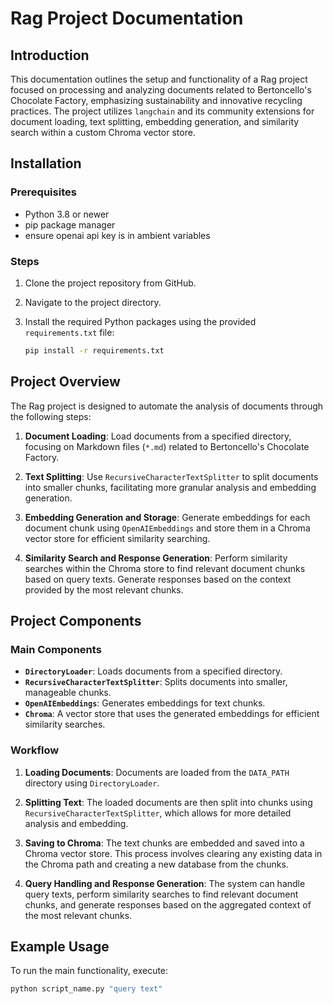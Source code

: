 
# Rag Project Documentation

## Introduction

This documentation outlines the setup and functionality of a Rag project focused on processing and analyzing documents related to Bertoncello's Chocolate Factory, emphasizing sustainability and innovative recycling practices. The project utilizes `langchain` and its community extensions for document loading, text splitting, embedding generation, and similarity search within a custom Chroma vector store.

## Installation

### Prerequisites

- Python 3.8 or newer
- pip package manager
- ensure openai api key is in ambient variables

### Steps

1. Clone the project repository from GitHub.
2. Navigate to the project directory.
3. Install the required Python packages using the provided `requirements.txt` file:

    ```bash
    pip install -r requirements.txt
    ```

## Project Overview

The Rag project is designed to automate the analysis of documents through the following steps:

1. **Document Loading**: Load documents from a specified directory, focusing on Markdown files (`*.md`) related to Bertoncello's Chocolate Factory.

2. **Text Splitting**: Use `RecursiveCharacterTextSplitter` to split documents into smaller chunks, facilitating more granular analysis and embedding generation.

3. **Embedding Generation and Storage**: Generate embeddings for each document chunk using `OpenAIEmbeddings` and store them in a Chroma vector store for efficient similarity searching.

4. **Similarity Search and Response Generation**: Perform similarity searches within the Chroma store to find relevant document chunks based on query texts. Generate responses based on the context provided by the most relevant chunks.

## Project Components

### Main Components

- **`DirectoryLoader`**: Loads documents from a specified directory.
- **`RecursiveCharacterTextSplitter`**: Splits documents into smaller, manageable chunks.
- **`OpenAIEmbeddings`**: Generates embeddings for text chunks.
- **`Chroma`**: A vector store that uses the generated embeddings for efficient similarity searches.

### Workflow

1. **Loading Documents**: Documents are loaded from the `DATA_PATH` directory using `DirectoryLoader`.

2. **Splitting Text**: The loaded documents are then split into chunks using `RecursiveCharacterTextSplitter`, which allows for more detailed analysis and embedding.

3. **Saving to Chroma**: The text chunks are embedded and saved into a Chroma vector store. This process involves clearing any existing data in the Chroma path and creating a new database from the chunks.

4. **Query Handling and Response Generation**: The system can handle query texts, perform similarity searches to find relevant document chunks, and generate responses based on the aggregated context of the most relevant chunks.

## Example Usage

To run the main functionality, execute:

```bash
python script_name.py "query text"
